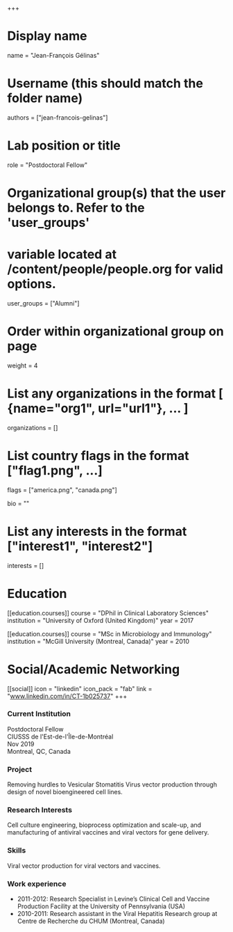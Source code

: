 +++
# Display name
name = "Jean-François Gélinas"

# Username (this should match the folder name)
authors = ["jean-francois-gelinas"]

# Lab position or title
role = "Postdoctoral Fellow"

# Organizational group(s) that the user belongs to. Refer to the 'user_groups'
# variable located at /content/people/people.org for valid options.
user_groups = ["Alumni"]

# Order within organizational group on page
weight = 4

# List any organizations in the format [ {name="org1", url="url1"}, ... ]
organizations = []

# List country flags in the format ["flag1.png", ...]
flags = ["america.png", "canada.png"]

bio = ""

# List any interests in the format ["interest1", "interest2"]
interests = []

# Education
[[education.courses]]
  course = "DPhil in Clinical Laboratory Sciences"
  institution = "University of Oxford (United Kingdom)"
  year = 2017

[[education.courses]]
  course = "MSc in Microbiology and Immunology"
  institution = "McGill University (Montreal, Canada)"
  year = 2010

# Social/Academic Networking
[[social]]
  icon = "linkedin"
  icon_pack = "fab"
  link = "www.linkedin.com/in/CT-1b025737"
+++
### Current Institution
Postdoctoral Fellow  
CIUSSS de l'Est-de-l'Île-de-Montréal  
Nov 2019  
Montreal, QC, Canada

### Project
Removing hurdles to Vesicular Stomatitis Virus vector production through design
of novel bioengineered cell lines.

### Research Interests
Cell culture engineering, bioprocess optimization and scale-up, and
manufacturing of antiviral vaccines and viral vectors for gene delivery.

### Skills
Viral vector production for viral vectors and vaccines.

### Work experience
- 2011-2012: Research Specialist in Levine’s Clinical Cell and Vaccine
  Production Facility at the University of Pennsylvania (USA)
- 2010-2011: Research assistant in the Viral Hepatitis Research group at Centre
  de Recherche du CHUM (Montreal, Canada)

